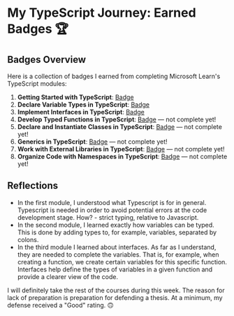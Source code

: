 # My TypeScript Journey: Earned Badges 🏆

## Badges Overview

Here is a collection of badges I earned from completing Microsoft Learn's TypeScript modules:

1. **Getting Started with TypeScript**: [Badge](https://learn.microsoft.com/api/achievements/share/en-us/49007846/DGQSFMPJ?sharingId=17838E8AE258FC0E)
2. **Declare Variable Types in TypeScript**: [Badge](https://learn.microsoft.com/api/achievements/share/en-us/49007846/3XLR2DZH?sharingId=17838E8AE258FC0E)
3. **Implement Interfaces in TypeScript**: [Badge](https://learn.microsoft.com/api/achievements/share/en-us/49007846/24YRZP9V?sharingId=17838E8AE258FC0E)
4. **Develop Typed Functions in TypeScript**: [Badge](badge-link) — not complete yet!
5. **Declare and Instantiate Classes in TypeScript**: [Badge](badge-link) — not complete yet!
6. **Generics in TypeScript**: [Badge](badge-link) — not complete yet!
7. **Work with External Libraries in TypeScript**: [Badge](badge-link) — not complete yet!
8. **Organize Code with Namespaces in TypeScript**: [Badge](badge-link) — not complete yet!

## Reflections

- In the first module, I understood what Typescript is for in general. Typescript is needed in order to avoid potential errors at the code development stage. How? - strict typing, relative to Javascript.
- In the second module, I learned exactly how variables can be typed. This is done by adding types to, for example, variables, separated by colons.
- In the third module I learned about interfaces. As far as I understand, they are needed to complete the variables. That is, for example, when creating a function, we create certain variables for this specific function. Interfaces help define the types of variables in a given function and provide a clearer view of the code.

I will definitely take the rest of the courses during this week. The reason for lack of preparation is preparation for defending a thesis. At a minimum, my defense received a "Good" rating. 🙃
